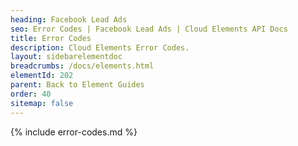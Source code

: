 ```yaml
---
heading: Facebook Lead Ads
seo: Error Codes | Facebook Lead Ads | Cloud Elements API Docs
title: Error Codes
description: Cloud Elements Error Codes.
layout: sidebarelementdoc
breadcrumbs: /docs/elements.html
elementId: 202
parent: Back to Element Guides
order: 40
sitemap: false
---
```


{% include error-codes.md %}
